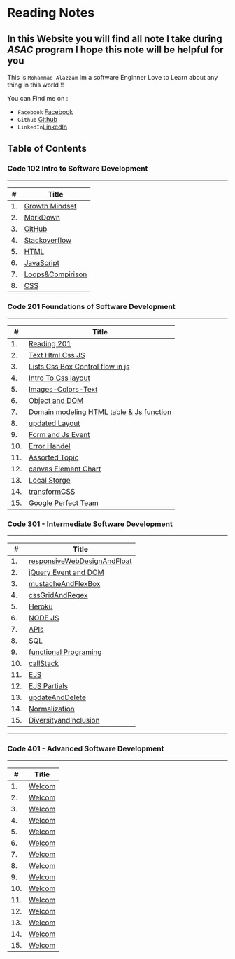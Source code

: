 # Reading Notes

## In this Website you will find all note I take during *ASAC* program I hope this note will be helpful for you

This is `Mohammad Alazzam` Im a software Enginner Love to Learn about any thing in this world !!

You can Find me on :

* `Facebook` [Facebook](https://www.facebook.com/show.bfhmk)
* `Github` [Github](https://github.com/MohdAzzam)
* `LinkedIn`[LinkedIn](https://www.linkedin.com/in/malazzam94/)

## Table of Contents

### Code 102 Intro to Software Development

--------------------------------------------

| #             | Title         |
| ------------- | ------------- |
| 1. | [Growth Mindset](https://mohdazzam.github.io/reading-notes/growthmindset) |
| 2. | [MarkDown](https://mohdazzam.github.io/reading-notes/read02a) |
| 3. | [GitHub](https://mohdazzam.github.io/reading-notes/read02b) |
| 4. | [Stackoverflow](https://mohdazzam.github.io/reading-notes/stackoverflow)|
| 5. | [HTML](https://mohdazzam.github.io/reading-notes/html) |
| 6. | [JavaScript](https://mohdazzam.github.io/reading-notes/js) |
| 7. | [Loops&Compirison](https://mohdazzam.github.io/reading-notes/loops_and_comparison) |
| 8. | [CSS](https://mohdazzam.github.io/reading-notes/css) |

### Code 201 Foundations of Software Development

--------------------------------------------

| #             | Title         |
| ------------- | ------------- |
| 1.            | [Reading 201](https://mohdazzam.github.io/reading-notes/class-01)       |
| 2.            | [Text Html Css JS](https://mohdazzam.github.io/reading-notes/class-02)  |
| 3.            | [Lists Css Box Control flow in js](https://mohdazzam.github.io/reading-notes/read03a) |
| 4.  |[Intro To Css layout](https://mohdazzam.github.io/reading-notes/read03b) |
| 5.  | [Images-Colors-Text](https://mohdazzam.github.io/reading-notes/images-colors-text) |
| 6.  | [Object and DOM](https://mohdazzam.github.io/reading-notes/object)  |
| 7.  | [Domain modeling HTML table & Js function](https://mohdazzam.github.io/reading-notes/read07)  |
| 8.  | [updated Layout](https://mohdazzam.github.io/reading-notes/updatedLayout)  |
| 9.  | [Form and Js Event](https://mohdazzam.github.io/reading-notes/fromandJsEvent)  |
| 10.  | [Error Handel](https://mohdazzam.github.io/reading-notes/errorHandel)  |
| 11.  | [Assorted Topic](https://mohdazzam.github.io/reading-notes/AssortedTopic)  |
| 12.  | [canvas Element Chart](https://mohdazzam.github.io/reading-notes/canvasElementChart)|
| 13.  | [Local Storge](https://mohdazzam.github.io/reading-notes/local-storge)  |
| 14.  | [transformCSS](https://mohdazzam.github.io/reading-notes/transformCSS)  |
| 15.  | [Google Perfect Team](https://mohdazzam.github.io/reading-notes/gooleRead)  |

### Code 301 - Intermediate Software Development

--------------------------------------------

| #             | Title         |
| ------------- | ------------- |
| 1.  |[responsiveWebDesignAndFloat](https://mohdazzam.github.io/reading-notes/read301/responsiveWebDesignAndFloat) |
| 2.  | [jQuery Event and DOM](https://mohdazzam.github.io/reading-notes/read301/jqueryEventsAndDoms)|
| 3.  | [mustacheAndFlexBox](https://mohdazzam.github.io/reading-notes/read301/mustacheAndFlexBox)|
| 4.  |[cssGridAndRegex](https://mohdazzam.github.io/reading-notes/read301/cssGridAndRegex) |
| 5.  | [Heroku](https://mohdazzam.github.io/reading-notes/read301/heroku) |
| 6.  | [NODE JS](https://mohdazzam.github.io/reading-notes/read301/nodejs) |
| 7.  | [APIs](https://mohdazzam.github.io/reading-notes/read301/APIs) |
| 8.  | [SQL](https://mohdazzam.github.io/reading-notes/read301/sql) |
| 9.  | [functional Programing](https://mohdazzam.github.io/reading-notes/read301/functional) |
| 10. | [callStack](https://mohdazzam.github.io/reading-notes/read301/callstack)|
| 11. | [EJS](https://mohdazzam.github.io/reading-notes/read301/ejs)|
| 12. | [EJS Partials](https://mohdazzam.github.io/reading-notes/read301/component)|
| 13. | [updateAndDelete](https://mohdazzam.github.io/reading-notes/read301/updateAndDelete)|
| 14. | [Normalization](https://mohdazzam.github.io/reading-notes/read301/Normalization)|
| 15. | [DiversityandInclusion](https://mohdazzam.github.io/reading-notes/read301/DiversityandInclusion)|

--------------------------------------------

### Code 401 - Advanced Software Development

--------------------------------------------

| #             | Title         |
| ------------- | ------------- |
| 1.  |[Welcom](https://mohdazzam.github.io/reading-notes/read-401/read01) |
| 2.  |[Welcom](https://mohdazzam.github.io/reading-notes/read-401/) |
| 3.  |[Welcom](https://mohdazzam.github.io/reading-notes/read-401/) |
| 4.  |[Welcom](https://mohdazzam.github.io/reading-notes/read-401/) |
| 5.  |[Welcom](https://mohdazzam.github.io/reading-notes/read-401/) |
| 6.  |[Welcom](https://mohdazzam.github.io/reading-notes/read-401/) |
| 7.  |[Welcom](https://mohdazzam.github.io/reading-notes/read-401/) |
| 8.  |[Welcom](https://mohdazzam.github.io/reading-notes/read-401/) |
| 9.  |[Welcom](https://mohdazzam.github.io/reading-notes/read-401/) |
| 10.  |[Welcom](https://mohdazzam.github.io/reading-notes/read-401/) |
| 11.  |[Welcom](https://mohdazzam.github.io/reading-notes/read-401/) |
| 12.  |[Welcom](https://mohdazzam.github.io/reading-notes/read-401/) |
| 13.  |[Welcom](https://mohdazzam.github.io/reading-notes/read-401/) |
| 14.  |[Welcom](https://mohdazzam.github.io/reading-notes/read-401/) |
| 15.  |[Welcom](https://mohdazzam.github.io/reading-notes/read-401/) |
